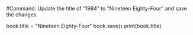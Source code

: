 #Command: Update the title of “1984” to “Nineteen Eighty-Four” and save the changes.

book.title = "Nineteen Eighty-Four" 
book.save() 
print(book.title)
